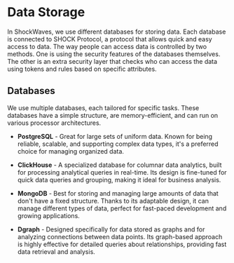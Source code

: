 # Data Storage

In ShockWaves, we use different databases for storing data. Each database is connected to SHOCK Protocol, a protocol that
allows quick and easy access to data. The way people can access data is controlled by two methods. One is using the
security features of the databases themselves. The other is an extra security layer that checks who can access the data
using tokens and rules based on specific attributes.

## Databases
We use multiple databases, each tailored for specific tasks. These databases have a simple structure, are memory-efficient, and can run on various processor architectures.

- **PostgreSQL** - Great for large sets of uniform data. Known for being reliable, scalable, and supporting complex data
types, it's a preferred choice for managing organized data.

- **ClickHouse** - A specialized database for columnar data analytics, built for processing analytical queries in
real-time. Its design is fine-tuned for quick data queries and grouping, making it ideal for business analysis.

- **MongoDB** - Best for storing and managing large amounts of data that don't have a fixed structure. Thanks to its
adaptable design, it can manage different types of data, perfect for fast-paced development and growing applications.

- **Dgraph** - Designed specifically for data stored as graphs and for analyzing connections between data points. Its
graph-based approach is highly effective for detailed queries about relationships, providing fast data retrieval and
analysis.
